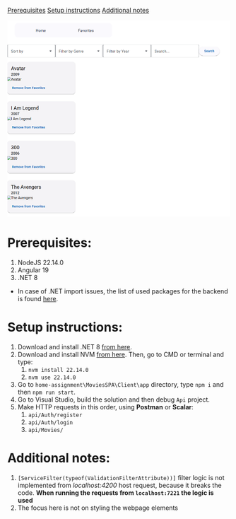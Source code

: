 <a href="?tab=readme-ov-file#prerequisites">Prerequisites</a>
<a href="?tab=readme-ov-file#setup-instructions">Setup instructions</a>
<a href="?tab=readme-ov-file#additional-notes">Additional notes</a>

![SPA screenshot](./Screenshot.png)

# Prerequisites:

1. NodeJS 22.14.0
2. Angular 19
3. .NET 8

- In case of .NET import issues, the list of used packages for the backend is found [here](http://github.com/guybeckenstein/movies-app/tree/main/MoviesSPA/packages).

# Setup instructions:

1. Download and install .NET 8 [from here](https://dotnet.microsoft.com/en-us/download/dotnet/8.0).
2. Download and install NVM [from here](https://github.com/coreybutler/nvm-windows#readme). Then, go to CMD or terminal and type:
   1. `nvm install 22.14.0`
   2. `nvm use 22.14.0`
3. Go to `home-assignment\MoviesSPA\Client\app` directory, type `npm i` and then `npm run start`.
4. Go to Visual Studio, build the solution and then debug `Api` project.
5. Make HTTP requests in this order, using **Postman** or **Scalar**:
   1. `api/Auth/register`
   2. `api/Auth/login`
   3. `api/Movies/`

# Additional notes:

1. `[ServiceFilter(typeof(ValidationFilterAttribute))]` filter logic is not implemented from _localhost:4200_ host request, because it breaks the code. **When running the requests from `localhost:7221` the logic is used**
2. The focus here is not on styling the webpage elements
